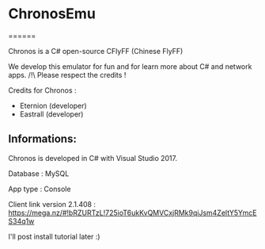 # ChronosEmu
======

Chronos is a C# open-source CFlyFF (Chinese FlyFF)

We develop this emulator for fun and for learn more about C# and network apps.
/!\ Please respect the credits !

Credits for Chronos :

- Eternion (developer)
- Eastrall (developer)

Informations:
-------

Chronos is developed in C# with Visual Studio 2017.

Database : MySQL

App type : Console

Client link version 2.1.408 : https://mega.nz/#!bRZURTzL!725ioT6ukKvQMVCxjRMk9qiJsm4ZeltY5YmcES34q1w


I'll post install tutorial later :)
